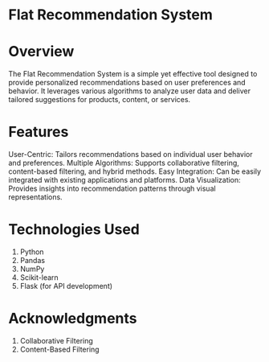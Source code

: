 # Flat Recommendation System
# Overview
The Flat Recommendation System is a simple yet effective tool designed to provide personalized recommendations based on user preferences and behavior. It leverages various algorithms to analyze user data and deliver tailored suggestions for products, content, or services.

# Features
User-Centric: Tailors recommendations based on individual user behavior and preferences.
Multiple Algorithms: Supports collaborative filtering, content-based filtering, and hybrid methods.
Easy Integration: Can be easily integrated with existing applications and platforms.
Data Visualization: Provides insights into recommendation patterns through visual representations.

# Technologies Used
1. Python
2. Pandas
3. NumPy
4. Scikit-learn
5. Flask (for API development)

# Acknowledgments
1. Collaborative Filtering
2. Content-Based Filtering



